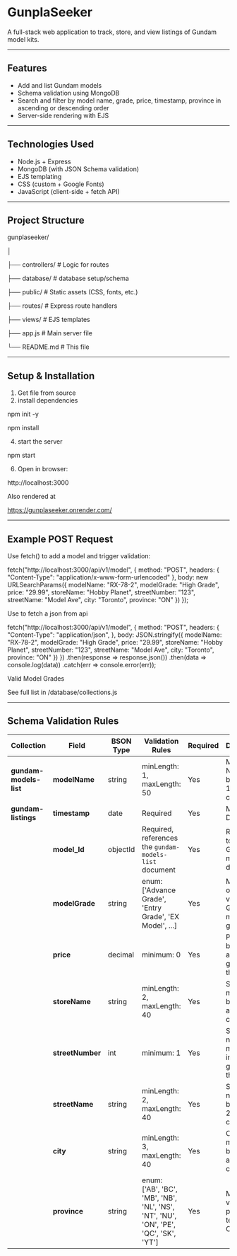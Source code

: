 # GunplaSeeker
A full-stack web application to track, store, and view listings of Gundam model kits.

---

## Features

- Add and list Gundam models
- Schema validation using MongoDB
- Search and filter by model name, grade, price, timestamp, province in ascending or descending order
- Server-side rendering with EJS
  
---

## Technologies Used

- Node.js + Express
- MongoDB (with JSON Schema validation)
- EJS templating
- CSS (custom + Google Fonts)
- JavaScript (client-side + fetch API)

---

## Project Structure

gunplaseeker/

│

├── controllers/ # Logic for routes

├── database/ # database setup/schema

├── public/ # Static assets (CSS, fonts, etc.)

├── routes/ # Express route handlers

├── views/ # EJS templates

├── app.js # Main server file

└── README.md # This file

---

## Setup & Installation

1. Get file from source
2. install dependencies
   
  npm init -y
  
  npm install
  
4. start the server

  npm start
  
6. Open in browser:

  http://localhost:3000

Also rendered at

https://gunplaseeker.onrender.com/

---

## Example POST Request

Use fetch() to add a model and trigger validation:

fetch("http://localhost:3000/api/v1/model", {
  method: "POST",
  headers: {
    "Content-Type": "application/x-www-form-urlencoded"
  },
  body: new URLSearchParams({
    modelName: "RX-78-2",
    modelGrade: "High Grade",
    price: "29.99",
    storeName: "Hobby Planet",
    streetNumber: "123",
    streetName: "Model Ave",
    city: "Toronto",
    province: "ON"
  })
});

Use to fetch a json from api

fetch("http://localhost:3000/api/v1/model", {
  method: "POST",
  headers: {
    "Content-Type": "application/json",
  },
  body: JSON.stringify({
    modelName: "RX-78-2",
    modelGrade: "High Grade",
    price: "29.99",
    storeName: "Hobby Planet",
    streetNumber: "123",
    streetName: "Model Ave",
    city: "Toronto",
    province: "ON"
  })
})
.then(response => response.json())
.then(data => console.log(data))
.catch(err => console.error(err));

Valid Model Grades

See full list in /database/collections.js

---

## Schema Validation Rules

| **Collection**         | **Field**        | **BSON Type** | **Validation Rules**                                                                  | **Required** | **Description**                                 |
| ---------------------- | ---------------- | ------------- | ------------------------------------------------------------------------------------- | ------------ | ----------------------------------------------- |
| **gundam-models-list** | **modelName**    | string        | minLength: 1, maxLength: 50                                                           | Yes          | Model Name must be between 1 and 50 characters  |
| **gundam-listings**    | **timestamp**    | date          | Required                                                                              | Yes          | Must be a Date object                           |
|                        | **model\_Id**    | objectId      | Required, references the `gundam-models-list` document                                | Yes          | Reference to the Gundam model document          |
|                        | **modelGrade**   | string        | enum: \['Advance Grade', 'Entry Grade', 'EX Model', ...]                              | Yes          | Must be one of the valid Gundam model grades    |
|                        | **price**        | decimal       | minimum: 0                                                                            | Yes          | Price must be a dollar amount greater than 0    |
|                        | **storeName**    | string        | minLength: 2, maxLength: 40                                                           | Yes          | Store name must be between 2 and 40 characters  |
|                        | **streetNumber** | int           | minimum: 1                                                                            | Yes          | Street number must be an integer greater than 0 |
|                        | **streetName**   | string        | minLength: 2, maxLength: 40                                                           | Yes          | Street name must be between 2 and 40 characters |
|                        | **city**         | string        | minLength: 3, maxLength: 40                                                           | Yes          | City name must be between 3 and 40 characters   |
|                        | **province**     | string        | enum: \['AB', 'BC', 'MB', 'NB', 'NL', 'NS', 'NT', 'NU', 'ON', 'PE', 'QC', 'SK', 'YT'] | Yes          | Must be a valid province or territory of Canada |

